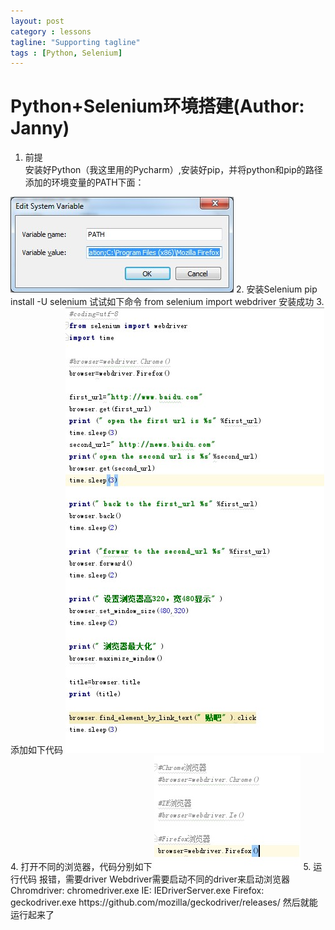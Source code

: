 ```yaml
---
layout: post
category : lessons
tagline: "Supporting tagline"
tags : [Python, Selenium]
---
```


#   Python+Selenium环境搭建(Author: Janny)   
1. 前提        
安装好Python（我这里用的Pycharm）,安装好pip，并将python和pip的路径添加的环境变量的PATH下面：    
<img src="/assets/images/web1.jpg" alt=" " class="img-responsive" />    
2. 安装Selenium    
pip install -U selenium     
试试如下命令    
from selenium import webdriver    
安装成功    
3. 添加如下代码    
<img src="/assets/images/web2.jpg" alt=" " class="img-responsive" />    
4. 打开不同的浏览器，代码分别如下    
<img src="/assets/images/web3.jpg" alt=" " class="img-responsive" />     
5. 运行代码    
报错，需要driver    
Webdriver需要启动不同的driver来启动浏览器    
Chromdriver: chromedriver.exe     
<http://chromedriver.storage.googleapis.com/index.html>    
IE: IEDriverServer.exe    
<http://selenium-release.storage.googleapis.com/index.html>    
Firefox: geckodriver.exe    
https://github.com/mozilla/geckodriver/releases/    
然后就能运行起来了    
